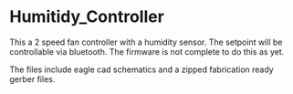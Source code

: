 # Humitidy_Controller

This a 2 speed fan controller with a humidity sensor.
The setpoint will be controllable via bluetooth. 
The firmware is not complete to do this as yet.

The files include eagle cad schematics and a zipped fabrication ready gerber files.
